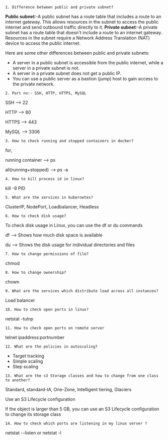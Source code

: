 `1. Difference between public and private subnet?`

**Public subnet**:-A public subnet has a route table that includes a route to an internet gateway. This allows resources in the subnet to access the public internet and send outbound traffic directly to it. 
**Private subnet**:-A private subnet has a route table that doesn't include a route to an internet gateway. Resources in the subnet require a Network Address Translation (NAT) device to access the public internet. 

Here are some other differences between public and private subnets:

- A server in a public subnet is accessible from the public internet, while a server in a private subnet is not.
- A server in a private subnet does not get a public IP.
- You can use a public server as a bastion (jump) host to gain access to the private network.

`2. Port no:- SSH, HTTP, HTTPS, MySQL`

SSH --> 22

HTTP --> 80

HTTPS --> 443

MySQL --> 3306

`3. How to check running and stopped containers in docker?`

for,

running container --> ps

all(running+stopped) --> ps -a

`4. How to kill process id in linux?`

kill -9 PID

`5. What are the services in kubernetes?`

ClusterIP, NodePort, Loadbalancer, Headless

`6. How to check disk usage?`

To check disk usage in Linux, you can use the df or du commands

df --> Shows how much disk space is available

du --> Shows the disk usage for individual directories and files

`7. How to change permissions of file?`

chmod

`8. How to change ownership?`

chown

`9. What are the services which distribute load across all instances?`

Load balancer

`10. How to check open ports in linux?`

netstat -tulnp

`11. How to check open ports on remote server`

telnet ipaddress:portnumber

`12. What are the policies in autoscaling?`
- Target tracking
- Simple scaling
- Step scaling
    
`13. What are the s3 Storage classes and how to change from one class to another?`

Standard, standard-IA, One-Zone, Intelligent tiering, Glaciers

Use an S3 Lifecycle configuration

If the object is larger than 5 GB, you can use an S3 Lifecycle configuration to change its storage class

`14. How to check which ports are listening in my linux server ?`

netstat --listen or netstat -l
